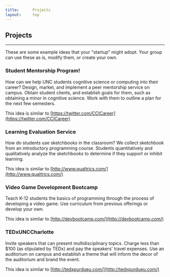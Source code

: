 ```yaml
---
title:      Projects
layout:     top
---
```


Projects
-

<hr/>

These are some example ideas that your "startup" might adopt. Your group can use these as is, modify them, or create your own.

### Student Mentorship Program!


How can we help UNC students cognitive science or computing into their career? Design, market, and implement a peer mentorship service on campus. Obtain student clients, and establish goals for them, such as obtaining a minor in cognitive science. Work with them to outline a plan for the next few semesters.  

This idea is similar to [https://twitter.com/CCICareer](https://twitter.com/CCICareer)

### Learning Evaluation Service

How do students use sketchbooks in the classroom? We collect sketchbook from an introductory programming course. Students quantitatively and qualitatively analyze the sketchbooks to determine if they support or inhibit learning.

This idea is similar to [http://www.qualtrics.com/](http://www.qualtrics.com/) 

### Video Game Development Bootcamp

Teach K-12 students the basics of programming through the process of developing a video game. Use curriculum from previous offerings or develop your own. 

This idea is similar to [http://devbootcamp.com/](http://devbootcamp.com/) 

### TEDxUNCCharlotte

Invite speakers that can present multidisciplinary topics. Charge less than $100 (as stipulated by TEDx) and pay the speakers' travel expenses. Use an auditorium on campus and establish a theme that will inform the decor of the auditorium and brand the event.

This idea is similar to [http://tedxpurdueu.com/](http://tedxpurdueu.com/) 
